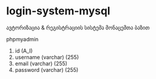 # login-system-mysql
ავტორიზაცია &amp; რეგისტრაციის სისტემა მონაცემთა ბაზით



phpmyadmin
1. id (A_I)
2. username (varchar) (255)
3. email (varchar) (255)
4. password (varchar) (255)
